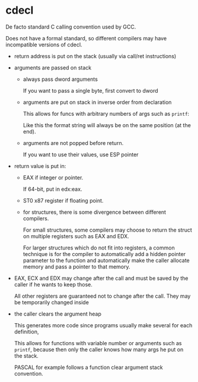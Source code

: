 # cdecl

De facto standard C calling convention used by GCC.

Does not have a formal standard, so different compilers may have incompatible versions of cdecl.

-   return address is put on the stack (usually via call/ret instructions)

-   arguments are passed on stack

    -   always pass dword arguments

        If you want to pass a single byte, first convert to dword

    -   arguments are put on stack in inverse order from declaration

        This allows for funcs with arbitrary numbers of args such as `printf`:

        Like this the format string will always be on the same position (at the end).

    -   arguments are not popped before return.

        If you want to use their values, use ESP pointer

-   return value is put in:

    -   EAX if integer or pointer.

        If 64-bit, put in edx:eax.

    -   ST0 x87 register if floating point.

    -   for structures, there is some divergence between different compilers.

        For small structures, some compilers may choose to return the struct on multiple registers such as EAX and EDX.

        For larger structures which do not fit into registers, a common technique is for the compiler to automatically add a hidden pointer parameter to the function and automatically make the caller allocate memory and pass a pointer to that memory.

-   EAX, ECX and EDX may change after the call and must be saved by the caller if he wants to keep those.

    All other registers are guaranteed not to change after the call. They may be temporarily changed inside

-   the caller clears the argument heap

    This generates more code since programs usually make several for each definition,

    This allows for functions with variable number or arguments such as `printf`, because then only the caller knows how many args he put on the stack.

    PASCAL for example follows a function clear argument stack convention.

